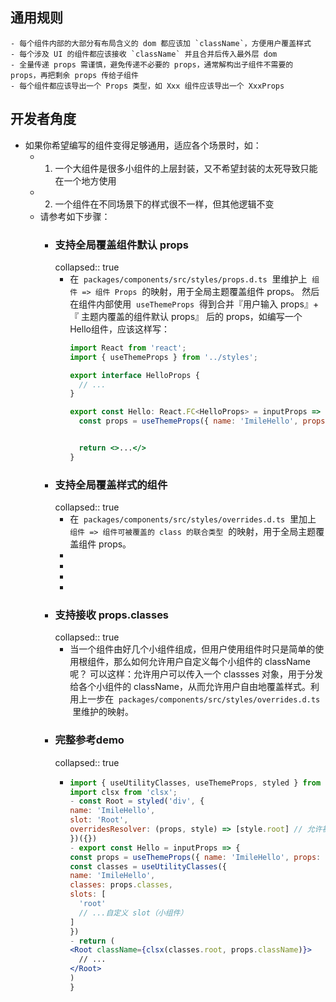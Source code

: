 ## 通用规则
	- 每个组件内部的大部分有布局含义的 dom 都应该加 `className`，方便用户覆盖样式
	- 每个涉及 UI 的组件都应该接收 `className` 并且合并后传入最外层 dom
	- 全量传递 props 需谨慎，避免传递不必要的 props，通常解构出子组件不需要的 props，再把剩余 props 传给子组件
	- 每个组件都应该导出一个 Props 类型，如 Xxx 组件应该导出一个 XxxProps
## 开发者角度
- 如果你希望编写的组件变得足够通用，适应各个场景时，如：
	- 1. 一个大组件是很多小组件的上层封装，又不希望封装的太死导致只能在一个地方使用
	- 2. 一个组件在不同场景下的样式很不一样，但其他逻辑不变
	- 请参考如下步骤：
		- ### 支持全局覆盖组件默认 props
		  collapsed:: true
			- 在  `packages/components/src/styles/props.d.ts`  里维护上  `组件 => 组件 Props`  的映射，用于全局主题覆盖组件 props。
			  然后在组件内部使用  `useThemeProps`  得到合并『用户输入 props』+『 主题内覆盖的组件默认 props』 后的 props，如编写一个 Hello组件，应该这样写：
			  ```jsx
			  import React from 'react';
			  import { useThemeProps } from '../styles';
			  
			  export interface HelloProps {
			    // ...
			  }
			  
			  export const Hello: React.FC<HelloProps> = inputProps => {
			    const props = useThemeProps({ name: 'ImileHello', props: inputProps })  // 合并后的 props
			  
			  
			    return <>...</>
			  }
			  ```
		- ### 支持全局覆盖样式的组件
		  collapsed:: true
			- 在  `packages/components/src/styles/overrides.d.ts`  里加上  `组件 => 组件可被覆盖的 class 的联合类型`  的映射，用于全局主题覆盖组件 props。
			-
			-
			-
			-
		- ### 支持接收 props.classes
		  collapsed:: true
			- 当一个组件由好几个小组件组成，但用户使用组件时只是简单的使用根组件，那么如何允许用户自定义每个小组件的 className 呢？
			  可以这样：允许用户可以传入一个 classses 对象，用于分发给各个小组件的 className，从而允许用户自由地覆盖样式。利用上一步在  `packages/components/src/styles/overrides.d.ts`  里维护的映射。
		- ### 完整参考demo
		  collapsed:: true
			- ```jsx
			  import { useUtilityClasses, useThemeProps, styled } from '../styles';
			  import clsx from 'clsx';
			  - const Root = styled('div', {
			  name: 'ImileHello',
			  slot: 'Root',
			  overridesResolver: (props, style) => [style.root] // 允许被主题上的 styleOverrides.root 覆盖
			  })({})
			  - export const Hello = inputProps => {
			  const props = useThemeProps({ name: 'ImileHello', props: inputProps })  // 合并后的 props
			  const classes = useUtilityClasses({
			  name: 'ImileHello',
			  classes: props.classes,
			  slots: [
			    'root'
			    // ...自定义 slot（小组件）
			  ]
			  })
			  - return (
			  <Root className={clsx(classes.root, props.className)}>
			    // ...
			  </Root>
			  )
			  }
			  ```